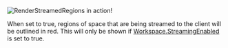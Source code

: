 ![RenderStreamedRegions in action!][1]

When set to true, regions of space that are being streamed to the client
will be outlined in red. This will only be shown if
[Workspace.StreamingEnabled](https://create.roblox.com/docs/reference/engine/classes/Workspace#StreamingEnabled) is set to true.

[1]: https://prod.docsiteassets.roblox.com/assets/blte3c189bb8bdbf8e3/ShowStreamedRegions.png